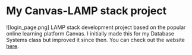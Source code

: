 # My Canvas-LAMP stack project
![login_page.png]
LAMP stack development project based on the popular online learning platform Canvas. I initially made this for my Database Systems class but improved it since then. You can check out the website [here](http://34.72.164.50/login.html).
